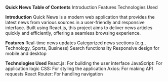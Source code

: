 
**Quick News**
**Table of Contents**
Introduction
Features
Technologies Used

**Introduction**
Quick News is a modern web application that provides the latest news from various sources in a user-friendly and responsive interface. Built using React.js, this project aims to deliver news articles quickly and efficiently, offering a seamless browsing experience.

**Features**
Real-time news updates
Categorized news sections (e.g., Technology, Sports, Business)
Search functionality
Responsive design for mobile and desktop

**Technologies Used**
React.js: For building the user interface
JavaScript: For application logic
CSS: For styling the application
Axios: For making API requests
React Router: For handling navigation

